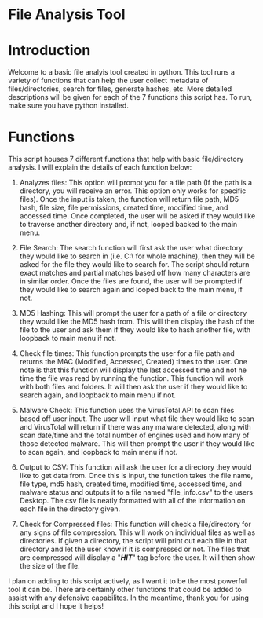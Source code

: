 # File Analysis Tool

# Introduction
Welcome to a basic file analyis tool created in python. This tool runs a variety of functions that can help the user collect metadata of files/directories, search for files, generate hashes, etc. More detailed descriptions will be given for each of the 7 functions this script has. To run, make sure you have python installed.

# Functions
This script houses 7 different functions that help with basic file/directory analysis. I will explain the details of each function below:

1) Analyzes files: This option will prompt you for a file path (If the path is a directory, you will receive an error. This option only works for specific files). Once the input is taken, the function will return file path, MD5 hash, file size, file permissions, created time, modified time, and accessed time. Once completed, the user will be asked if they would like to traverse another directory and, if not, looped backed to the main menu.

2) File Search: The search function will first ask the user what directory they would like to search in (i.e. C:\ for whole machine), then they will be asked for the file they would like to search for. The script should return exact matches and partial matches based off how many characters are in similar order. Once the files are found, the user will be prompted if they would like to search again and looped back to the main menu, if not.

3) MD5 Hashing: This will prompt the user for a path of a file or directory they would like the MD5 hash from. This will then display the hash of the file to the user and ask them if they would like to hash another file, with loopback to main menu if not.

4) Check file times: This function prompts the user for a file path and returns the MAC (Modified, Accessed, Created) times to the user. One note is that this function will display the last accessed time and not he time the file was read by running the function. This function will work with both files and folders. It will then ask the user if they would like to search again, and loopback to main menu if not.

5) Malware Check: This function uses the VirusTotal API to scan files based off user input. The user will input what file they would like to scan and VirusTotal will return if there was any malware detected, along with scan date/time and the total number of engines used and how many of those detected malware. This will then prompt the user if they would like to scan again, and loopback to main menu if not.

6) Output to CSV: This function will ask the user for a directory they would like to get data from. Once this is input, the function takes the file name, file type, md5 hash, created time, modified time, accessed time, and malware status and outputs it to a file named "file_info.csv" to the users Desktop. The csv file is neatly formatted with all of the information on each file in the directory given.

7) Check for Compressed files: This function will check a file/directory for any signs of file compression. This will work on individual files as well as directories. If given a directory, the script will print out each file in that directory and let the user know if it is compressed or not. The files that are compressed will display a "***HIT***" tag before the user. It will then show the size of the file.

I plan on adding to this script actively, as I want it to be the most powerful tool it can be. There are certainly other functions that could be added to assist with any defensive capabilites. In the meantime, thank you for using this script and I hope it helps!
